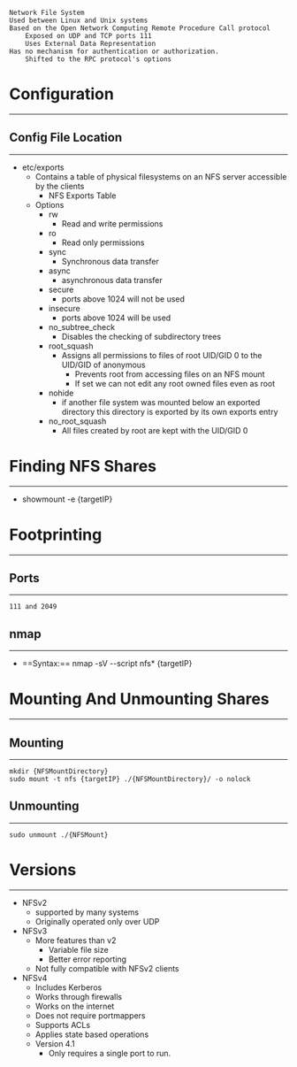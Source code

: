 	Network File System
	Used between Linux and Unix systems
	Based on the Open Network Computing Remote Procedure Call protocol
		Exposed on UDP and TCP ports 111
		Uses External Data Representation
	Has no mechanism for authentication or authorization.
		Shifted to the RPC protocol's options
# Configuration
***
## Config File Location
***
- etc/exports 
	- Contains a table of physical filesystems on an NFS server accessible by the clients
		- NFS Exports Table
	- Options
		- rw
			- Read and write permissions
		- ro
			- Read only permissions
		- sync
			- Synchronous data transfer
		- async
			- asynchronous data transfer
		- secure
			- ports above 1024 will not be used
		- insecure
			- ports above 1024 will be used
		- no_subtree_check
			- Disables the checking of subdirectory trees
		- root_squash
			- Assigns all permissions to files of root UID/GID 0 to the UID/GID of anonymous
				- Prevents root from accessing files on an NFS mount
				- If set we can not edit any root owned files even as root
		- nohide
			- if another file system was mounted below an exported directory this directory is exported by its own exports entry
		- no_root_squash
			- All files created by root are kept with the UID/GID 0

# Finding NFS Shares
***
- showmount -e {targetIP}
# Footprinting
***
## Ports
***
	111 and 2049
## nmap
***
- ==Syntax:==  nmap -sV --script nfs* {targetIP}

# Mounting And Unmounting Shares
***
## Mounting
***
```
mkdir {NFSMountDirectory}
sudo mount -t nfs {targetIP} ./{NFSMountDirectory}/ -o nolock
```
## Unmounting
***
```
sudo unmount ./{NFSMount}
```
# Versions
***
- NFSv2
	- supported by many systems
	- Originally operated only over UDP
- NFSv3
	- More features than v2
		- Variable file size
		- Better error reporting
	- Not fully compatible with NFSv2 clients
- NFSv4
	- Includes Kerberos
	- Works through firewalls
	- Works on the internet
	- Does not require portmappers
	- Supports ACLs
	- Applies state based operations
	- Version 4.1
		- Only requires a single port to run.

